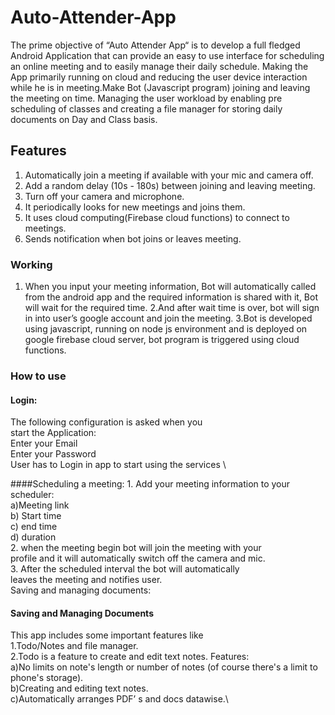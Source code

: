 # Auto-Attender-App
The prime objective of “Auto Attender App“ is to develop a full fledged Android Application that can provide an easy to use interface for scheduling an online meeting and to easily manage their daily schedule.
Making the App primarily running on cloud and reducing the user device interaction while he is in meeting.Make Bot (Javascript program) joining and leaving the meeting on time. Managing the user workload by enabling pre scheduling of classes and creating a file manager for storing daily documents on Day and Class basis.
## Features
1. Automatically join a meeting if available with your mic and camera off.
2. Add a random delay (10s - 180s) between joining and leaving meeting.
3. Turn off your camera and microphone.
4. It periodically looks for new meetings and joins them.
5. It uses cloud computing(Firebase cloud functions) to connect to meetings.
6. Sends notification when bot joins or leaves meeting.

### Working
1. When you input your meeting information, Bot will automatically called from the android app and the required information is shared with it, Bot will wait for the required time.
2.And after wait time is over, bot will sign in into user’s google account and join the meeting.
3.Bot is developed using javascript, running on node js environment and is deployed on google firebase cloud server, bot program is triggered using cloud functions.

### How to use
#### Login:
The following configuration is asked when you  
start the Application:\
Enter your Email \
Enter your Password\
User has to Login in app to start using the services \

####Scheduling a meeting:
         1. Add your meeting information to your scheduler:\
         a)Meeting link\
                 b) Start time\
                 c) end time\
                 d) duration\
          2. when the meeting begin bot will join the meeting with your   
              profile and it will
              automatically switch off the camera and mic.\
          3. After the scheduled interval the bot will automatically  
              leaves the meeting and notifies user.\
              Saving and managing documents:
#### Saving and Managing Documents

This app includes some important features like \
1.Todo/Notes and file manager.\
2.Todo  is a feature to create and edit text notes. Features:\
a)No limits on note's length or number of notes (of course there's a limit to phone's storage).\
b)Creating and editing text notes.\
c)Automatically arranges PDF’ s and docs datawise.\




